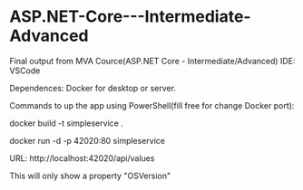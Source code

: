 # ASP.NET-Core---Intermediate-Advanced
Final output from MVA Cource(ASP.NET Core - Intermediate/Advanced) IDE: VSCode

Dependences: Docker for desktop or server.

Commands to up the app using PowerShell(fill free for change Docker port):

docker build -t simpleservice .

docker run -d -p 42020:80 simpleservice

URL: http://localhost:42020/api/values

This will only show a property "OSVersion"
